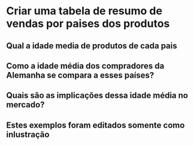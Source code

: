 # Criar uma tabela de resumo de vendas por paises dos produtos

## Qual a idade media de produtos de cada pais

## Como a idade média dos compradores da Alemanha  se compara a esses países?

## Quais são as implicações dessa idade média no mercado?

## Estes exemplos foram editados  somente como inlustração
